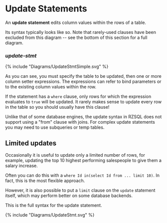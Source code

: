 # Update Statements

An **update statement** edits column values within the rows of a table.

Its syntax typically looks like so. Note that rarely-used clauses have been
excluded from this diagram -- see the bottom of this section for a full diagram.

### _update-stmt_

{% include "Diagrams/UpdateStmtSimple.svg" %}

As you can see, you must specify the table to be updated, then one or more
column setter expressions. The expressions can refer to bind parameters or to
the existing column values within the row.

If the statement has a `where` clause, only rows for which the expression
evaluates to `true` will be updated. It rarely makes sense to update every row
in the table so you should usually have this clause!

Unlike that of some database engines, the update syntax in RZSQL does not
support using a "from" clause with joins. For complex update statements you may
need to use subqueries or temp tables.

## Limited updates

Occasionally it is useful to update only a limited number of rows, for example,
updating the top 10 highest performing salespeople to give them a salary
increase.

Often you can do this with a `where Id in(select Id from ... limit 10)`. In
fact, this is the most flexible approach.

However, it is also possible to put a `limit` clause on the `update` statement
itself, which may perform better on some database backends.

This is the full syntax for the update statement.

{% include "Diagrams/UpdateStmt.svg" %}
